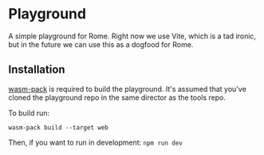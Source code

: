 # Playground

A simple playground for Rome. Right now we use Vite, which is a 
tad ironic, but in the future we can use this as a dogfood for Rome.

## Installation

[wasm-pack](https://github.com/rustwasm/wasm-pack) is 
required to build the playground. It's assumed that you've
cloned the playground repo in the same director as the tools repo.

To build run:
```
wasm-pack build --target web
```

Then, if you want to run in development: `npm run dev`
